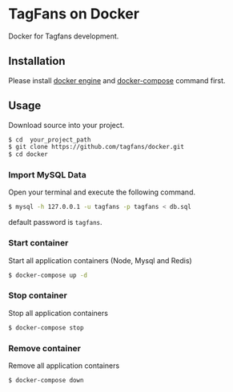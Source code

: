 # TagFans on Docker

Docker for Tagfans development.

## Installation

Please install [docker engine](https://docs.docker.com/engine/installation/) and [docker-compose](https://docs.docker.com/compose/install/) command first.

## Usage

Download source into your project.

```bash
$ cd  your_project_path
$ git clone https://github.com/tagfans/docker.git
$ cd docker
```

### Import MySQL Data

Open your terminal and execute the following command.

```bash
$ mysql -h 127.0.0.1 -u tagfans -p tagfans < db.sql
```

default password is `tagfans`.

### Start container

Start all application containers (Node, Mysql and Redis)

```bash
$ docker-compose up -d
```

### Stop container

Stop all application containers

```bash
$ docker-compose stop
```

### Remove container

Remove all application containers

```bash
$ docker-compose down
```
